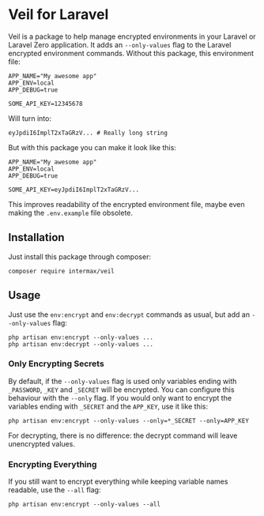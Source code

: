 # Veil for Laravel

Veil is a package to help manage encrypted environments in your Laravel or Laravel Zero application. It adds an `--only-values` flag to the Laravel encrypted environment commands. Without this package, this environment file:

```text
APP_NAME="My awesome app"
APP_ENV=local
APP_DEBUG=true

SOME_API_KEY=12345678
```

Will turn into:

```text
eyJpdiI6ImplT2xTaGRzV... # Really long string
```

But with this package you can make it look like this:

```text
APP_NAME="My awesome app"
APP_ENV=local
APP_DEBUG=true

SOME_API_KEY=eyJpdiI6ImplT2xTaGRzV...
```

This improves readability of the encrypted environment file, maybe even making the `.env.example` file obsolete.

## Installation

Just install this package through composer:

```shell
composer require intermax/veil
```

## Usage

Just use the `env:encrypt` and `env:decrypt` commands as usual, but add an `--only-values` flag:

```shell
php artisan env:encrypt --only-values ...
php artisan env:decrypt --only-values ...
```

### Only Encrypting Secrets
By default, if the `--only-values` flag is used only variables ending with `_PASSWORD`, `_KEY` and `_SECRET` will be encrypted. You can configure this behaviour with the `--only` flag. If you would only want to encrypt the variables ending with `_SECRET` and the `APP_KEY`, use it like this:

```shell
php artisan env:encrypt --only-values --only=*_SECRET --only=APP_KEY
```

For decrypting, there is no difference: the decrypt command will leave unencrypted values.

### Encrypting Everything
If you still want to encrypt everything while keeping variable names readable, use the `--all` flag:

```shell
php artisan env:encrypt --only-values --all
```
